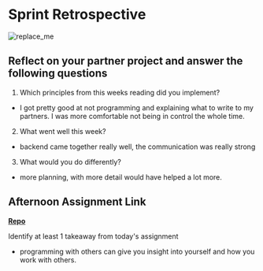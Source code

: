# Sprint Retrospective

![replace_me](https://codeworks.blob.core.windows.net/public/assets/img/illustrations/placeholder.svg)

## Reflect on your partner project and answer the following questions

1. Which principles from this weeks reading did you implement?
- I got pretty good at not programming and explaining what to write to my partners. I was more comfortable not being in control the whole time.
2. What went well this week?
- backend came together really well, the communication was really strong
3. What would you do differently?
- more planning, with more detail would have helped a lot more.
## Afternoon Assignment Link

**[Repo](https://github.com/DaneBarber/TheTower)**

Identify at least 1 takeaway from today's assignment
- programming with others can give you insight into yourself and how you work with others.